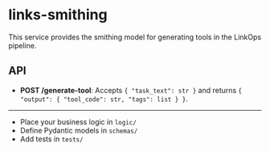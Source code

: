 # links-smithing

This service provides the smithing model for generating tools in the LinkOps pipeline.

## API

- **POST /generate-tool**: Accepts `{ "task_text": str }` and returns `{ "output": { "tool_code": str, "tags": list } }`.

---

- Place your business logic in `logic/`
- Define Pydantic models in `schemas/`
- Add tests in `tests/` 